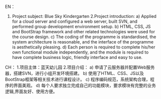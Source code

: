 EN：
1. Project subject: Blue Sky Kindergarten
2.Project introduction:
       a) Applied for a cloud server and configured a web server, built SVN, and performed group development environment setup.
       b) HTML, CSS, JS and BootStrap framework and other related technologies were used for the course design.
       c) The coding of the programme is standardised, the system architecture is reasonable, and the interface of the programme is aesthetically pleasing.
       d) Each person is required to complete his/her own functional module independently, and the module is required to have complete business logic, friendly interface and easy to use.

CH：
1.项目主体：蓝天幼儿园
2.项目介绍：
       a) 申请了云服务器并配置Web服务器，搭建SVN，进行小组开发环境搭建。
       b) 使用了HTML、CSS、JS以及BootStrap框架等相关技术进行课程设计。
       c) 程序编码规范，系统架构合理，程序的界面美观。
       d) 每个人要求独立完成自己的功能模块，要求模块有完整的业务逻辑,界面友好、使用方便。
